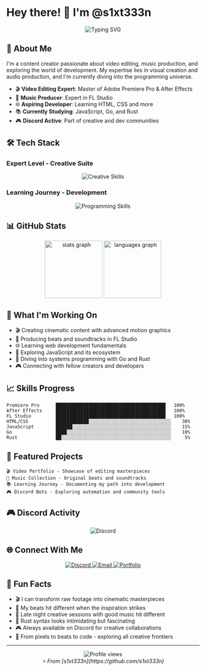 # Hey there! 👋 I'm @s1xt333n

<div align="center">
  <img src="https://readme-typing-svg.herokuapp.com?font=Fira+Code&pause=1000&color=36BCF7&center=true&vCenter=true&width=435&lines=Video+Editing+Master;Motion+Graphics+Specialist;Music+Producer;Learning+Web+Development;Always+Exploring+New+Tech" alt="Typing SVG" />
</div>

## 🎯 About Me

I'm a content creator passionate about video editing, music production, and exploring the world of development. My expertise lies in visual creation and audio production, and I'm currently diving into the programming universe.

- 🎬 **Video Editing Expert**: Master of Adobe Premiere Pro & After Effects
- 🎵 **Music Producer**: Expert in FL Studio
- 🌐 **Aspiring Developer**: Learning HTML, CSS and more
- 📚 **Currently Studying**: JavaScript, Go, and Rust
- 🎮 **Discord Active**: Part of creative and dev communities

## 🛠️ Tech Stack

### Expert Level - Creative Suite
<div align="center">
  <img src="https://skillicons.dev/icons?i=premiere,aftereffects,fl&theme=dark" alt="Creative Skills" />
</div>

### Learning Journey - Development
<div align="center">
  <img src="https://skillicons.dev/icons?i=html,css,js,go,rust&theme=dark" alt="Programming Skills" />
</div>

## 📊 GitHub Stats

<div align="center">
  <img src="https://github-readme-stats.vercel.app/api?username=s1xt333n&hide_title=false&hide_rank=false&show_icons=true&include_all_commits=true&count_private=true&disable_animations=false&theme=dracula&locale=en&hide_border=false&cache_seconds=1800" height="150" alt="stats graph" />
  <img src="https://github-readme-stats.vercel.app/api/top-langs?username=s1xt333n&locale=en&hide_title=false&layout=compact&card_width=320&langs_count=8&theme=dracula&hide_border=false&cache_seconds=1800&exclude_repo=README" height="150" alt="languages graph" />
</div>

## 🎨 What I'm Working On

- 🎬 Creating cinematic content with advanced motion graphics
- 🎵 Producing beats and soundtracks in FL Studio
- 🌐 Learning web development fundamentals
- 📖 Exploring JavaScript and its ecosystem
- 🚀 Diving into systems programming with Go and Rust
- 🎮 Connecting with fellow creators and developers

## 📈 Skills Progress

```text
Premiere Pro      ████████████████████████████████████████   100%
After Effects     ████████████████████████████████████████   100%
FL Studio         ████████████████████████████████████████   100%
HTML/CSS          ████████████░░░░░░░░░░░░░░░░░░░░░░░░░░░░░░    30%
JavaScript        ██████░░░░░░░░░░░░░░░░░░░░░░░░░░░░░░░░░░░░    15%
Go                ████░░░░░░░░░░░░░░░░░░░░░░░░░░░░░░░░░░░░░░    10%
Rust              ██░░░░░░░░░░░░░░░░░░░░░░░░░░░░░░░░░░░░░░░░     5%
```

## 🌟 Featured Projects

```
🎬 Video Portfolio - Showcase of editing masterpieces
🎵 Music Collection - Original beats and soundtracks
📚 Learning Journey - Documenting my path into development
🎮 Discord Bots - Exploring automation and community tools
```

## 🎮 Discord Activity

<div align="center">
  <img src="https://discord-readme-badge.vercel.app/api?id=1057727800762695700" alt="Discord" />
</div>

## 🌐 Connect With Me

<div align="center">
  <a href="https://discord.gg/YOUR_INVITE_LINK">
    <img src="https://img.shields.io/badge/Discord-%235865F2.svg?style=for-the-badge&logo=discord&logoColor=white" alt="Discord" />
  </a>
  <a href="mailto:your.email@example.com">
    <img src="https://img.shields.io/badge/Email-D14836?style=for-the-badge&logo=gmail&logoColor=white" alt="Email" />
  </a>
  <a href="https://your-portfolio.com">
    <img src="https://img.shields.io/badge/Portfolio-FF5722?style=for-the-badge&logo=todoist&logoColor=white" alt="Portfolio" />
  </a>
</div>

## 💭 Fun Facts

- 🎬 I can transform raw footage into cinematic masterpieces
- 🎵 My beats hit different when the inspiration strikes
- 🌙 Late night creative sessions with good music hit different
- 🦀 Rust syntax looks intimidating but fascinating
- 🎮 Always available on Discord for creative collaborations
- 🚀 From pixels to beats to code - exploring all creative frontiers

---

<div align="center">
  <img src="https://komarev.com/ghpvc/?username=s1xt333n&label=Profile%20views&color=0e75b6&style=flat" alt="Profile views" />
</div>

<div align="center">
  <i>⭐️ From [s1xt333n](https://github.com/s1xt333n)</i>
</div>
